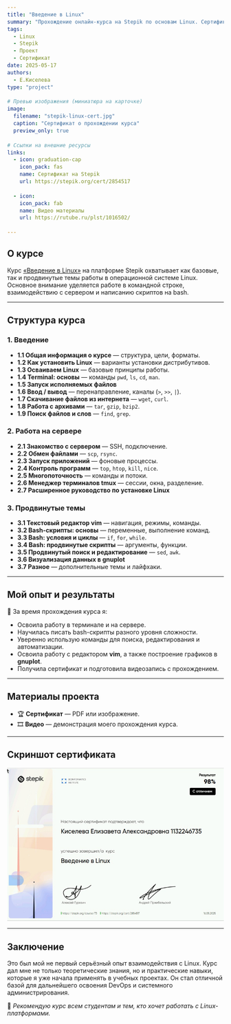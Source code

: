 ```yaml
---
title: "Введение в Linux"
summary: "Прохождение онлайн-курса на Stepik по основам Linux. Сертификат, видео и отчетные файлы прилагаются."
tags:
  - Linux
  - Stepik
  - Проект
  - Сертификат
date: 2025-05-17
authors:
  - Е.Киселева
type: "project"

# Превью изображения (миниатюра на карточке)
image:
  filename: "stepik-linux-cert.jpg"
  caption: "Сертификат о прохождении курса"
  preview_only: true

# Ссылки на внешние ресурсы
links:
  - icon: graduation-cap
    icon_pack: fas
    name: Сертификат на Stepik
    url: https://stepik.org/cert/2854517

  - icon: 
    icon_pack: fab
    name: Видео материалы
    url: https://rutube.ru/plst/1016502/

---
```


## О курсе

Курс [«Введение в Linux»](https://stepik.org/course/73/) на платформе Stepik охватывает как базовые, так и продвинутые темы работы в операционной системе Linux. Основное внимание уделяется работе в командной строке, взаимодействию с сервером и написанию скриптов на bash.

---

## Структура курса

### 1. Введение

- **1.1 Общая информация о курсе** — структура, цели, форматы.
- **1.2 Как установить Linux** — варианты установки дистрибутивов.
- **1.3 Осваиваем Linux** — базовые принципы работы.
- **1.4 Terminal: основы** — команды `pwd`, `ls`, `cd`, `man`.
- **1.5 Запуск исполняемых файлов**
- **1.6 Ввод / вывод** — перенаправление, каналы (`>`, `>>`, `|`).
- **1.7 Скачивание файлов из интернета** — `wget`, `curl`.
- **1.8 Работа с архивами** — `tar`, `gzip`, `bzip2`.
- **1.9 Поиск файлов и слов** — `find`, `grep`.

### 2. Работа на сервере

- **2.1 Знакомство с сервером** — SSH, подключение.
- **2.2 Обмен файлами** — `scp`, `rsync`.
- **2.3 Запуск приложений** — фоновые процессы.
- **2.4 Контроль программ** — `top`, `htop`, `kill`, `nice`.
- **2.5 Многопоточность** — команды и потоки.
- **2.6 Менеджер терминалов tmux** — сессии, окна, разделение.
- **2.7 Расширенное руководство по установке Linux**

### 3. Продвинутые темы

- **3.1 Текстовый редактор vim** — навигация, режимы, команды.
- **3.2 Bash-скрипты: основы** — переменные, выполнение команд.
- **3.3 Bash: условия и циклы** — `if`, `for`, `while`.
- **3.4 Bash: продвинутые скрипты** — аргументы, функции.
- **3.5 Продвинутый поиск и редактирование** — `sed`, `awk`.
- **3.6 Визуализация данных в gnuplot**
- **3.7 Разное** — дополнительные темы и лайфхаки.

---

## Мой опыт и результаты

📌 За время прохождения курса я:

- Освоила работу в терминале и на сервере.
- Научилась писать bash-скрипты разного уровня сложности.
- Уверенно использую команды для поиска, редактирования и автоматизации.
- Освоила работу с редактором **vim**, а также построение графиков в **gnuplot**.
- Получила сертификат и подготовила видеозапись с прохождением.

---

## Материалы проекта

- 🏆 **Сертификат** — PDF или изображение.
- 🎞 **Видео** — демонстрация моего прохождения курса.

---

## Скриншот сертификата

![Сертификат](stepik-linux-cert.jpg)

---

## Заключение

Это был мой не первый серьёзный опыт взаимодействия с Linux. Курс дал мне не только теоретические знания, но и практические навыки, которые я уже начала применять в учебных проектах. Он стал отличной базой для дальнейшего освоения DevOps и системного администрирования.

🚀 *Рекомендую курс всем студентам и тем, кто хочет работать с Linux-платформами.*
